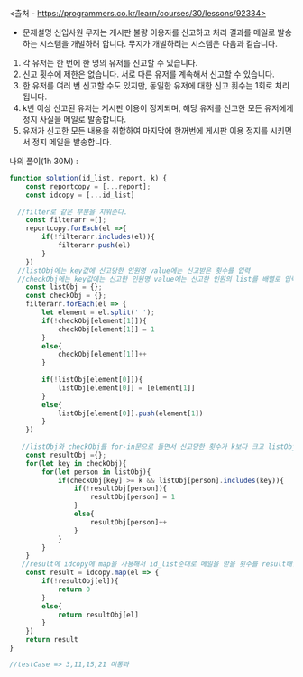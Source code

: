 <출처 - https://programmers.co.kr/learn/courses/30/lessons/92334>
- 문제설명
신입사원 무지는 게시판 불량 이용자를 신고하고 처리 결과를 메일로 발송하는 시스템을 개발하려 합니다. 무지가 개발하려는 시스템은 다음과 같습니다.

1. 각 유저는 한 번에 한 명의 유저를 신고할 수 있습니다.
2. 신고 횟수에 제한은 없습니다. 서로 다른 유저를 계속해서 신고할 수 있습니다.
3. 한 유저를 여러 번 신고할 수도 있지만, 동일한 유저에 대한 신고 횟수는 1회로 처리됩니다.
4. k번 이상 신고된 유저는 게시판 이용이 정지되며, 해당 유저를 신고한 모든 유저에게 정지 사실을 메일로 발송합니다.
5. 유저가 신고한 모든 내용을 취합하여 마지막에 한꺼번에 게시판 이용 정지를 시키면서 정지 메일을 발송합니다.


나의 풀이(1h 30M) :
```js
function solution(id_list, report, k) {
    const reportcopy = [...report];
    const idcopy = [...id_list]
  
  //filter로 같은 부분을 지워준다.
    const filterarr =[];
    reportcopy.forEach(el =>{
        if(!filterarr.includes(el)){
            filterarr.push(el)   
        }
    })    
  //listObj에는 key값에 신고당한 인원명 value에는 신고받은 횟수를 입력
  //checkObj에는 key값에는 신고한 인원명 value에는 신고한 인원의 list를 배열로 입력 
    const listObj = {};
    const checkObj = {};
    filterarr.forEach(el => {
        let element = el.split(' ');
        if(!checkObj[element[1]]){
            checkObj[element[1]] = 1
        }
        else{
            checkObj[element[1]]++
        }
        
        if(!listObj[element[0]]){
            listObj[element[0]] = [element[1]]
        }
        else{
            listObj[element[0]].push(element[1])
        }
    })
    
   //listObj와 checkObj를 for-in문으로 돌면서 신고당한 횟수가 k보다 크고 listObj에 신고한 대상에 인원이 포함되어 있으면 resultObj에 입력해준다. 
    const resultObj ={};
    for(let key in checkObj){
        for(let person in listObj){
            if(checkObj[key] >= k && listObj[person].includes(key)){
                if(!resultObj[person]){
                    resultObj[person] = 1
                }
                else{
                    resultObj[person]++
                }
            }   
        }
    }
   //result에 idcopy에 map을 사용해서 id_list순대로 메일을 받을 횟수를 result배열에 순서대로 할당해준다. 
    const result = idcopy.map(el => {
        if(!resultObj[el]){
            return 0
        }
        else{
            return resultObj[el]
        }
    })
    return result
}

//testCase => 3,11,15,21 미통과
```
